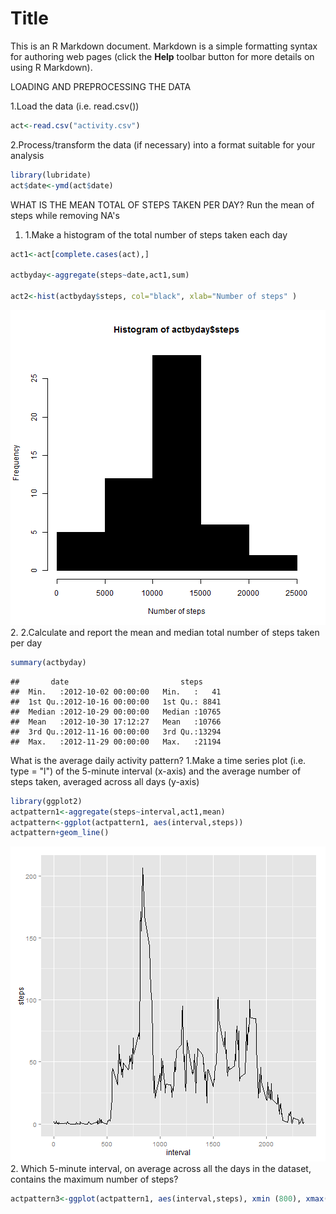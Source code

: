Title
========================================================

This is an R Markdown document. Markdown is a simple formatting syntax for authoring web pages (click the **Help** toolbar button for more details on using R Markdown).

LOADING AND PREPROCESSING THE DATA

1.Load the data (i.e. read.csv())


```r
act<-read.csv("activity.csv")
```

2.Process/transform the data (if necessary) into a format suitable for your analysis

```r
library(lubridate)
act$date<-ymd(act$date)
```
WHAT IS THE MEAN TOTAL OF STEPS TAKEN PER DAY?
 Run the mean of steps while removing NA's
 1. 1.Make a histogram of the total number of steps taken each day

```r
act1<-act[complete.cases(act),]

actbyday<-aggregate(steps~date,act1,sum)

act2<-hist(actbyday$steps, col="black", xlab="Number of steps" )
```

![plot of chunk unnamed-chunk-3](figure/unnamed-chunk-3.png) 
2. 2.Calculate and report the mean and median total number of steps taken per day


```r
summary(actbyday)
```

```
##       date                         steps      
##  Min.   :2012-10-02 00:00:00   Min.   :   41  
##  1st Qu.:2012-10-16 00:00:00   1st Qu.: 8841  
##  Median :2012-10-29 00:00:00   Median :10765  
##  Mean   :2012-10-30 17:12:27   Mean   :10766  
##  3rd Qu.:2012-11-16 00:00:00   3rd Qu.:13294  
##  Max.   :2012-11-29 00:00:00   Max.   :21194
```
What is the average daily activity pattern? 
1.Make a time series plot (i.e. type = "l") of the 5-minute interval (x-axis) and the average number of steps taken, averaged across all days (y-axis)

```r
library(ggplot2)
actpattern1<-aggregate(steps~interval,act1,mean)
actpattern<-ggplot(actpattern1, aes(interval,steps))
actpattern+geom_line()
```

![plot of chunk unnamed-chunk-5](figure/unnamed-chunk-5.png) 
2. Which 5-minute interval, on average across all the days in the dataset, contains the maximum number of steps?


```r
actpattern3<-ggplot(actpattern1, aes(interval,steps), xmin (800), xmax(900))
```
